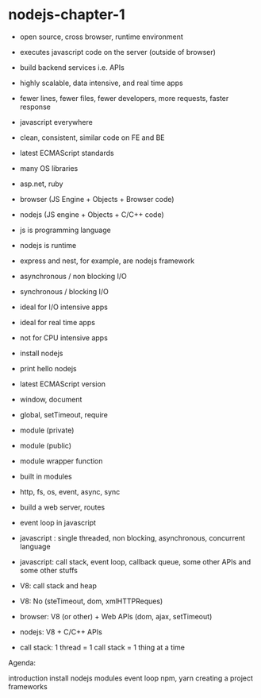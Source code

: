 # nodejs-chapter-1

- open source, cross browser, runtime environment
- executes javascript code on the server (outside of browser)
- build backend services i.e. APIs
- highly scalable, data intensive, and real time apps

- fewer lines, fewer files, fewer developers, more requests, faster response
- javascript everywhere
- clean, consistent, similar code on FE and BE
- latest ECMAScript standards
- many OS libraries
- asp.net, ruby

- browser (JS Engine + Objects + Browser code)
- nodejs (JS engine + Objects + C/C++ code)

- js is programming language
- nodejs is runtime
- express and nest, for example, are nodejs framework

- asynchronous / non blocking I/O
- synchronous / blocking I/O
- ideal for I/O intensive apps
- ideal for real time apps
- not for CPU intensive apps

- install nodejs
- print hello nodejs
- latest ECMAScript version

- window, document
- global, setTimeout, require
- module (private)
- module (public)
- module wrapper function

- built in modules
- http, fs, os, event, async, sync
- build a web server, routes

- event loop in javascript
- javascript : single threaded, non blocking, asynchronous, concurrent language
- javascript: call stack, event loop, callback queue, some other APIs and some other stuffs
- V8: call stack and heap
- V8: No (steTimeout, dom, xmlHTTPReques)
- browser: V8 (or other) + Web APIs (dom, ajax, setTimeout)
- nodejs: V8 + C/C++ APIs
- call stack: 1 thread = 1 call stack = 1 thing at a time

Agenda:

introduction
install nodejs
modules
event loop
npm, yarn
creating a project
frameworks

